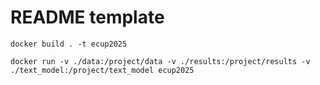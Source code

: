 # README template


`docker build . -t ecup2025`

`docker run -v ./data:/project/data -v ./results:/project/results -v ./text_model:/project/text_model ecup2025`
